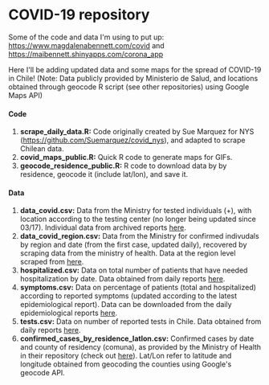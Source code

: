 # COVID-19 repository

Some of the code and data I'm using to put up:
https://www.magdalenabennett.com/covid
and
https://maibennett.shinyapps.com/corona_app

Here I'll be adding updated data and some maps for the spread of COVID-19 in Chile! (Note: Data publicly provided by Ministerio de Salud, and locations obtained through geocode R script (see other repositories) using Google Maps API)

#### Code
1) **scrape_daily_data.R:** Code originally created by Sue Marquez for NYS (https://github.com/Suemarquez/covid_nys), and adapted to scrape Chilean data.
2) **covid_maps_public.R:** Quick R code to generate maps for GIFs.
3) **geocode_residence_public.R:** R code to download data by by residence, geocode it (include lat/lon), and save it.

#### Data
1) **data_covid.csv:** Data from the Ministry for tested individuals (+), with location according to the testing center (no longer being updated since 03/17). Individual data from archived reports [here](https://www.minsal.cl/nuevo-coronavirus-2019-ncov/casos-confirmados-en-chile-covid-19/).
2) **data_covid_region.csv:** Data from the Ministry for confirmed indivudals by region and date (from the first case, updated daily), recovered by scraping data from the ministry of health. Data at the region level scraped from [here](https://www.minsal.cl/nuevo-coronavirus-2019-ncov/casos-confirmados-en-chile-covid-19/).
3) **hospitalized.csv:** Data on total number of patients that have needed hospitalization by date. Data obtained from daily reports [here](https://www.gob.cl/coronavirus/cifrasoficiales/).
4) **symptoms.csv:** Data on percentage of patients (total and hospitalized) according to reported symptoms (updated according to the latest epidemiological report). Data can be downloaded from the daily epidemiological reports [here](http://epi.minsal.cl/informes-covid-19/).
5) **tests.csv:** Data on number of reported tests in Chile. Data obtained from daily reports [here](https://www.gob.cl/coronavirus/cifrasoficiales/).
6) **confirmed_cases_by_residence_latlon.csv:** Confirmed cases by date and county of residency (comuna), as provided by the Ministry of Health in their repository (check out [here](http://www.minciencia.gob.cl/covid19)). Lat/Lon refer to latitude and longitude obtained from geocoding the counties using Google's geocode API.
